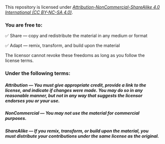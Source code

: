 This repository is licensed under *[Attribution-NonCommercial-ShareAlike 4.0 International (CC BY-NC-SA 4.0)](https://creativecommons.org/licenses/by-nc-sa/4.0/)*.

### You are free to:

✅ Share — copy and redistribute the material in any medium or format

✅ Adapt — remix, transform, and build upon the material

The licensor cannot revoke these freedoms as long as you follow the license terms.

### Under the following terms:

##### Attribution — You must give appropriate credit, provide a link to the license, and indicate if changes were made. You may do so in any reasonable manner, but not in any way that suggests the licensor endorses you or your use.

##### NonCommercial — You may not use the material for commercial purposes.

##### ShareAlike — If you remix, transform, or build upon the material, you must distribute your contributions under the same license as the original.
